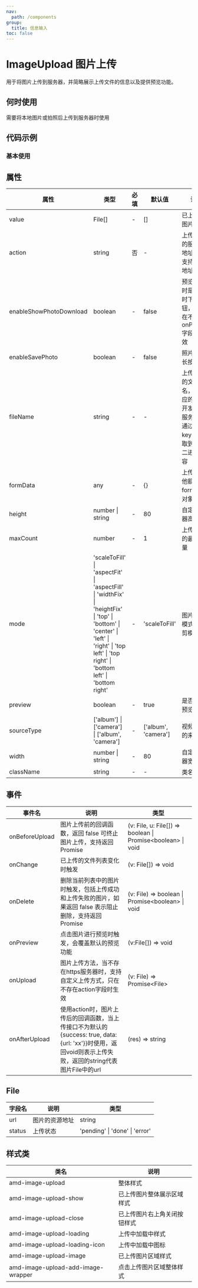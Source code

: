 ```yaml
---
nav:
  path: /components
group:
  title: 信息输入
toc: false
---
```


# ImageUpload 图片上传

用于将图片上传到服务器，并简略展示上传文件的信息以及提供预览功能。

## 何时使用

需要将本地图片或拍照后上传到服务器时使用

## 代码示例
### 基本使用

<code src='../../demo/pages/ImageUpload'></code>

## 属性 

| 属性 | 类型 | 必填 | 默认值 | 说明 |
| -----|-----|-----|-----|----- |
| value | File[] | - | [] | 已上传的图片列表 |
| action | string | 否 | - | 上传图片的服务器地址，只支持https地址 |
| enableShowPhotoDownload | boolean | - | false | 预览图片时是否暂时下载按钮，只有在不存在onPreview字段时生效 |
| enableSavePhoto | boolean | - | false | 照片支持长按下载 |
| fileName | string | - | - | 上传图片的文件名，即对应的 key，开发者在服务器端通过这个 key 可以获取到图片二进制内容 |
| formData | any | - | {} | 上传时其他额外的 form 数据对象。 |
| height | number &verbar; string | - | 80 | 自定义容器高度 |
| maxCount | number | - | 1 | 上传图片的最大数量 |
| mode | 'scaleToFill' &verbar; 'aspectFit' &verbar; 'aspectFill' &verbar; 'widthFix' &verbar; 'heightFix' &verbar; 'top' &verbar; 'bottom' &verbar; 'center' &verbar; 'left' &verbar; 'right' &verbar; 'top left' &verbar; 'top right' &verbar; 'bottom left' &verbar; 'bottom right' | - | 'scaleToFill' | 图片缩放模式和裁剪模式 |
| preview | boolean | - | true | 是否支持预览 |
| sourceType | ['album'] &verbar; ['camera'] &verbar; ['album', 'camera'] | - | ['album', 'camera'] | 视频选择的来源 |
| width | number &verbar; string | - | 80 | 自定义容器宽度 |
| className | string | - | - | 类名 |

## 事件 


| 事件名 | 说明 | 类型 |
| -----|-----|----- |
| onBeforeUpload | 图片上传前的回调函数，返回 false 可终止图片上传，支持返回 Promise | (v: File, u: File[]) => boolean &verbar; Promise\<boolean\> &verbar; void |
| onChange | 已上传的文件列表变化时触发 | (v: File[]) => void |
| onDelete | 删除当前列表中的图片时触发，包括上传成功和上传失败的图片，如果返回 false 表示阻止删除，支持返回 Promise | (v: File) => boolean &verbar; Promise\<boolean\> &verbar; void |
| onPreview | 点击图片进行预览时触发，会覆盖默认的预览功能 | (v:File[]) => void |
| onUpload | 图片上传方法，当不存在https服务器时，支持自定义上传方式，只在不存在action字段时生效 | (v: File) => Promise\<File\> |
| onAfterUpload | 使用action时，图片上传后的回调函数，当上传接口不为默认的{success: true, data: {url: 'xx'}}时使用，返回void则表示上传失败，返回的string代表图片File中的url | (res) => string |

## File

| 字段名 | 说明 | 类型 |
| -----|-----|----- |
| url | 图片的资源地址 | string |
| status | 上传状态 | 'pending' \| 'done' \| 'error' |

## 样式类 

| 类名 | 说明 |
| -----|----- |
| amd-image-upload | 整体样式 |
| amd-image-upload-show | 已上传图片整体展示区域样式 |
| amd-image-upload-close | 已上传图片右上角关闭按钮样式 |
| amd-image-upload-loading | 上传中加载中样式 |
| amd-image-upload-loading-icon | 上传中加载中图标 |
| amd-image-upload-image | 已上传图片区域样式 |
| amd-image-upload-add-image-wrapper | 点击上传图片区域整体样式 |